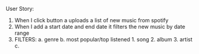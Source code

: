 User Story:
1. When I click button a uploads a list of new music from spotify
2. When I add a start date and end date it filters the new music by date range
3. FILTERS:
    a. genre
    b. most popular/top listened
        1. song
        2. album
        3. artist
    c. 